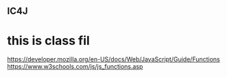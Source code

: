 ## IC4J
# this is class fil

https://developer.mozilla.org/en-US/docs/Web/JavaScript/Guide/Functions
https://www.w3schools.com/js/js_functions.asp